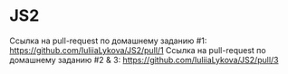 # JS2

Ссылка на pull-request по домашнему заданию #1: https://github.com/IuliiaLykova/JS2/pull/1
Ссылка на pull-request по домашнему заданию #2 & 3: https://github.com/IuliiaLykova/JS2/pull/3
